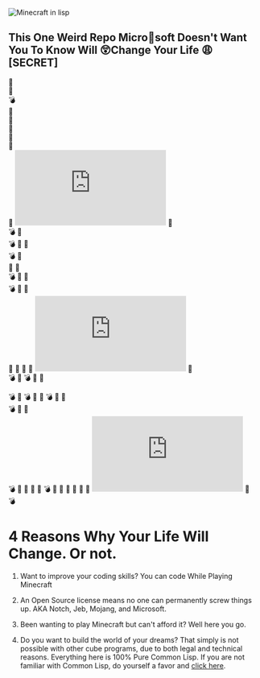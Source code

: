 ![Minecraft in lisp](https://user-images.githubusercontent.com/14166099/47961916-ccb74a80-dfe1-11e8-8bf1-a2d599a0234e.png)

## This One Weird Repo Micro:shit:soft Doesn't Want You To Know Will :astonished:Change Your Life :weary: [SECRET]  
:pill:  
:gem:   
:bomb:   
:meat_on_bone:  
:gem:     
:pill:   
:meat_on_bone:    
:pill:   
:meat_on_bone:
![(ﾉ◕ヮ◕)ﾉ](https://github.com/terminal625/common-lisp-game-engine/blob/master/README.md)
:gem:  
:bomb: 
:meat_on_bone:  
:bomb: 
:pill: 
:meat_on_bone:  
:bomb: 
:gem:  
:meat_on_bone:
:gem:  
:bomb: 
:pill: 
:gem:  
:bomb: 
:meat_on_bone:
:gem:  
:pill: 
:meat_on_bone:
:pill: 
:meat_on_bone:
![(ﾉ◕ヮ◕)ﾉ](https://github.com/terminal625/common-lisp-game-engine/blob/master/README.md)
:gem:  
:bomb: 
:meat_on_bone:
:bomb: 
:pill: 
:meat_on_bone:

:bomb: :meat_on_bone:
:bomb: 
:pill: 
:meat_on_bone:
:bomb: 
:meat_on_bone:
:gem:  
:bomb: 
:pill: 
:gem:  
:bomb:
:meat_on_bone:
:gem:
:meat_on_bone:
:gem:
:bomb:
:gem:
:gem:
:pill:
:meat_on_bone:
:pill: 
:meat_on_bone:
![(ﾉ◕ヮ◕)ﾉ](https://github.com/terminal625/common-lisp-game-engine/blob/master/README.md)
:gem:  
:bomb: 


# 4 Reasons Why Your Life Will Change. Or not. 
1. Want to improve your coding skills? You can code While Playing Minecraft

2. An Open Source license means no one can permanently screw things up. AKA Notch, Jeb, Mojang, and Microsoft.

3. Been wanting to play Minecraft but can't afford it? Well here you go.

4. Do you want to build the world of your dreams? That simply is not possible with other cube programs, due to both legal and technical reasons. Everything here is 100% Pure Common Lisp. If you are not familiar with Common Lisp, do yourself a favor and [click here](http://www.lispworks.com/documentation/HyperSpec/Front/Contents.htm). 

